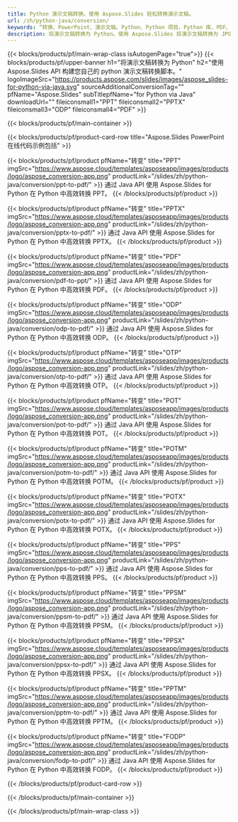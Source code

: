 ```yaml
---
title: Python 演示文稿转换。使用 Aspose.Slides 轻松转换演示文稿。
url: /zh/python-java/conversion/
keywords: “转换、PowerPoint、演示文稿、Python、Python 项目、Python 库、PDF、转换为 PDF、PPT 到 PDF”
description: 将演示文稿转换为 Python。使用 Aspose.Slides 将演示文稿转换为 JPG、PNG、HTML 和其他格式。
---
```


{{< blocks/products/pf/main-wrap-class isAutogenPage="true">}}
{{< blocks/products/pf/upper-banner h1="将演示文稿转换为 Python" h2="使用 Aspose.Slides API 构建您自己的 python 演示文稿转换脚本。" logoImageSrc="https://products.aspose.com/slides/images/aspose_slides-for-python-via-java.svg" sourceAdditionalConversionTag="" pfName="Aspose.Slides" subTitlepfName="for Python via Java" downloadUrl="" fileiconsmall1="PPT" fileiconsmall2="PPTX" fileiconsmall3="ODP" fileiconsmall4="PDF" >}}

{{< blocks/products/pf/main-container >}}

{{< blocks/products/pf/product-card-row title="Aspose.Slides PowerPoint 在线代码示例包括" >}}

{{< blocks/products/pf/product pfName="转变" title="PPT" imgSrc="https://www.aspose.cloud/templates/asposeapp/images/products/logo/aspose_conversion-app.png" productLink="/slides/zh/python-java/conversion/ppt-to-pdf/" >}}
通过 Java API 使用 Aspose.Slides for Python 在 Python 中高效转换 PPT。
{{< /blocks/products/pf/product >}}
{{< blocks/products/pf/product pfName="转变" title="PPTX" imgSrc="https://www.aspose.cloud/templates/asposeapp/images/products/logo/aspose_conversion-app.png" productLink="/slides/zh/python-java/conversion/pptx-to-pdf/" >}}
通过 Java API 使用 Aspose.Slides for Python 在 Python 中高效转换 PPTX。
{{< /blocks/products/pf/product >}}
{{< blocks/products/pf/product pfName="转变" title="PDF" imgSrc="https://www.aspose.cloud/templates/asposeapp/images/products/logo/aspose_conversion-app.png" productLink="/slides/zh/python-java/conversion/pdf-to-ppt/" >}}
通过 Java API 使用 Aspose.Slides for Python 在 Python 中高效转换 PDF。
{{< /blocks/products/pf/product >}}
{{< blocks/products/pf/product pfName="转变" title="ODP" imgSrc="https://www.aspose.cloud/templates/asposeapp/images/products/logo/aspose_conversion-app.png" productLink="/slides/zh/python-java/conversion/odp-to-pdf/" >}}
通过 Java API 使用 Aspose.Slides for Python 在 Python 中高效转换 ODP。
{{< /blocks/products/pf/product >}}
{{< blocks/products/pf/product pfName="转变" title="OTP" imgSrc="https://www.aspose.cloud/templates/asposeapp/images/products/logo/aspose_conversion-app.png" productLink="/slides/zh/python-java/conversion/otp-to-pdf/" >}}
通过 Java API 使用 Aspose.Slides for Python 在 Python 中高效转换 OTP。
{{< /blocks/products/pf/product >}}
{{< blocks/products/pf/product pfName="转变" title="POT" imgSrc="https://www.aspose.cloud/templates/asposeapp/images/products/logo/aspose_conversion-app.png" productLink="/slides/zh/python-java/conversion/pot-to-pdf/" >}}
通过 Java API 使用 Aspose.Slides for Python 在 Python 中高效转换 POT。
{{< /blocks/products/pf/product >}}
{{< blocks/products/pf/product pfName="转变" title="POTM" imgSrc="https://www.aspose.cloud/templates/asposeapp/images/products/logo/aspose_conversion-app.png" productLink="/slides/zh/python-java/conversion/potm-to-pdf/" >}}
通过 Java API 使用 Aspose.Slides for Python 在 Python 中高效转换 POTM。
{{< /blocks/products/pf/product >}}
{{< blocks/products/pf/product pfName="转变" title="POTX" imgSrc="https://www.aspose.cloud/templates/asposeapp/images/products/logo/aspose_conversion-app.png" productLink="/slides/zh/python-java/conversion/potx-to-pdf/" >}}
通过 Java API 使用 Aspose.Slides for Python 在 Python 中高效转换 POTX。
{{< /blocks/products/pf/product >}}
{{< blocks/products/pf/product pfName="转变" title="PPS" imgSrc="https://www.aspose.cloud/templates/asposeapp/images/products/logo/aspose_conversion-app.png" productLink="/slides/zh/python-java/conversion/pps-to-pdf/" >}}
通过 Java API 使用 Aspose.Slides for Python 在 Python 中高效转换 PPS。
{{< /blocks/products/pf/product >}}
{{< blocks/products/pf/product pfName="转变" title="PPSM" imgSrc="https://www.aspose.cloud/templates/asposeapp/images/products/logo/aspose_conversion-app.png" productLink="/slides/zh/python-java/conversion/ppsm-to-pdf/" >}}
通过 Java API 使用 Aspose.Slides for Python 在 Python 中高效转换 PPSM。
{{< /blocks/products/pf/product >}}
{{< blocks/products/pf/product pfName="转变" title="PPSX" imgSrc="https://www.aspose.cloud/templates/asposeapp/images/products/logo/aspose_conversion-app.png" productLink="/slides/zh/python-java/conversion/ppsx-to-pdf/" >}}
通过 Java API 使用 Aspose.Slides for Python 在 Python 中高效转换 PPSX。
{{< /blocks/products/pf/product >}}
{{< blocks/products/pf/product pfName="转变" title="PPTM" imgSrc="https://www.aspose.cloud/templates/asposeapp/images/products/logo/aspose_conversion-app.png" productLink="/slides/zh/python-java/conversion/pptm-to-pdf/" >}}
通过 Java API 使用 Aspose.Slides for Python 在 Python 中高效转换 PPTM。
{{< /blocks/products/pf/product >}}
{{< blocks/products/pf/product pfName="转变" title="FODP" imgSrc="https://www.aspose.cloud/templates/asposeapp/images/products/logo/aspose_conversion-app.png" productLink="/slides/zh/python-java/conversion/fodp-to-pdf/" >}}
通过 Java API 使用 Aspose.Slides for Python 在 Python 中高效转换 FODP。
{{< /blocks/products/pf/product >}}


{{< /blocks/products/pf/product-card-row >}}

{{< /blocks/products/pf/main-container >}}
    
{{< /blocks/products/pf/main-wrap-class >}}